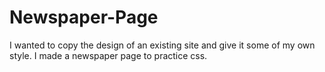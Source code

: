 # Newspaper-Page
I wanted to copy the design of an existing site and give it some of my own style. I made a newspaper page to practice css.
